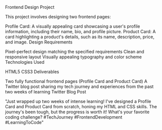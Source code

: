 Frontend Design Project

This project involves designing two frontend pages:

Profile Card: A visually appealing card showcasing a user's profile information, including their name, bio, and profile picture.
Product Card: A card highlighting a product's details, such as its name, description, price, and image.
Design Requirements

Pixel-perfect design matching the specified requirements
Clean and responsive layout
Visually appealing typography and color scheme
Technologies Used

HTML5
CSS3
Deliverables

Two fully functional frontend pages (Profile Card and Product Card)
A Twitter blog post sharing my tech journey and experiences from the past two weeks of learning
Twitter Blog Post

"Just wrapped up two weeks of intense learning! I've designed a Profile Card and Product Card from scratch, honing my HTML and CSS skills. The journey's been tough, but the progress is worth it! What's your favorite coding challenge? #TechJourney #FrontendDevelopment #LearningToCode"

